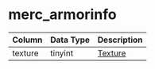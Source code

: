 # merc_armorinfo

| Column | Data Type | Description |
| :--- | :--- | :--- |
| texture | tinyint | [Texture](../../../../categories/npc/textures) |

